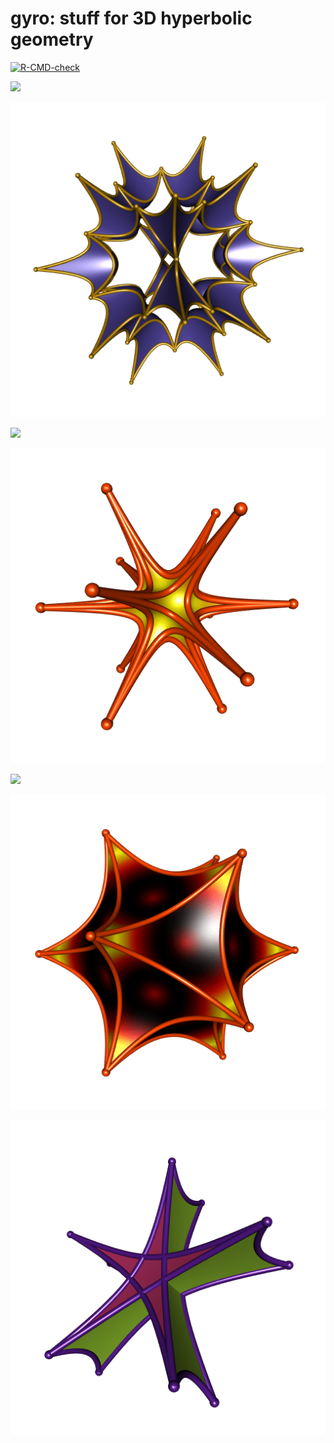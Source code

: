 # gyro: stuff for 3D hyperbolic geometry

<!-- badges: start -->
[![R-CMD-check](https://github.com/stla/gyro/workflows/R-CMD-check/badge.svg)](https://github.com/stla/gyro/actions)
<!-- badges: end -->

![](https://raw.githubusercontent.com/stla/gyro/main/inst/images/translatedIcosahedra.gif)

![](https://raw.githubusercontent.com/stla/gyro/main/inst/images/BarthLike.gif)

![](https://raw.githubusercontent.com/stla/gyro/main/inst/images/strangeConvexHull.gif)

![](https://raw.githubusercontent.com/stla/gyro/main/inst/images/icosahedron_varying_s.gif)

![](https://raw.githubusercontent.com/stla/gyro/main/inst/images/triakisIcosahedron.gif)

![](https://raw.githubusercontent.com/stla/gyro/main/inst/images/icosahedron_dynamic_colors.gif)

![](https://raw.githubusercontent.com/stla/gyro/main/inst/images/pentagrammicPrism.gif)
